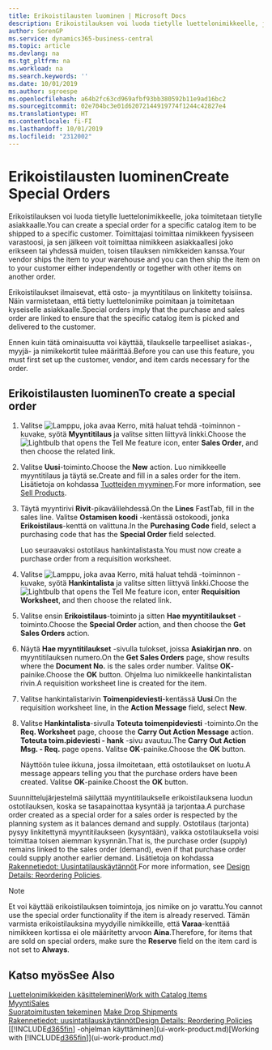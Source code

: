 ```yaml
---
title: Erikoistilausten luominen | Microsoft Docs
description: Erikoistilauksen voi luoda tietylle luettelonimikkeelle, joka toimitetaan tietylle asiakkaalle. Toimittajasi toimittaa nimikkeen fyysiseen varastoosi, ja sen jälkeen voit toimittaa nimikkeen asiakkaallesi joko erikseen tai yhdessä muiden, toisen tilauksen nimikkeiden kanssa.
author: SorenGP
ms.service: dynamics365-business-central
ms.topic: article
ms.devlang: na
ms.tgt_pltfrm: na
ms.workload: na
ms.search.keywords: ''
ms.date: 10/01/2019
ms.author: sgroespe
ms.openlocfilehash: a64b2fc63cd969afbf93bb380592b11e9ad16bc2
ms.sourcegitcommit: 02e704bc3e01d62072144919774f1244c42827e4
ms.translationtype: HT
ms.contentlocale: fi-FI
ms.lasthandoff: 10/01/2019
ms.locfileid: "2312002"
---
```

# <a name="create-special-orders"></a><span data-ttu-id="05e3f-104">Erikoistilausten luominen</span><span class="sxs-lookup"><span data-stu-id="05e3f-104">Create Special Orders</span></span>
<span data-ttu-id="05e3f-105">Erikoistilauksen voi luoda tietylle luettelonimikkeelle, joka toimitetaan tietylle asiakkaalle.</span><span class="sxs-lookup"><span data-stu-id="05e3f-105">You can create a special order for a specific catalog item to be shipped to a specific customer.</span></span> <span data-ttu-id="05e3f-106">Toimittajasi toimittaa nimikkeen fyysiseen varastoosi, ja sen jälkeen voit toimittaa nimikkeen asiakkaallesi joko erikseen tai yhdessä muiden, toisen tilauksen nimikkeiden kanssa.</span><span class="sxs-lookup"><span data-stu-id="05e3f-106">Your vendor ships the item to your warehouse and you can then ship the item on to your customer either independently or together with other items on another order.</span></span>  

<span data-ttu-id="05e3f-107">Erikoistilaukset ilmaisevat, että osto- ja myyntitilaus on linkitetty toisiinsa. Näin varmistetaan, että tietty luettelonimike poimitaan ja toimitetaan kyseiselle asiakkaalle.</span><span class="sxs-lookup"><span data-stu-id="05e3f-107">Special orders imply that the purchase and sales order are linked to ensure that the specific catalog item is picked and delivered to the customer.</span></span>  

<span data-ttu-id="05e3f-108">Ennen kuin tätä ominaisuutta voi käyttää, tilaukselle tarpeelliset asiakas-, myyjä- ja nimikekortit tulee määrittää.</span><span class="sxs-lookup"><span data-stu-id="05e3f-108">Before you can use this feature, you must first set up the customer, vendor, and item cards necessary for the order.</span></span>  

## <a name="to-create-a-special-order"></a><span data-ttu-id="05e3f-109">Erikoistilausten luominen</span><span class="sxs-lookup"><span data-stu-id="05e3f-109">To create a special order</span></span>  
1.  <span data-ttu-id="05e3f-110">Valitse ![Lamppu, joka avaa Kerro, mitä haluat tehdä -toiminnon](media/ui-search/search_small.png "Kerro, mitä haluat tehdä") -kuvake, syötä **Myyntitilaus** ja valitse sitten liittyvä linkki.</span><span class="sxs-lookup"><span data-stu-id="05e3f-110">Choose the ![Lightbulb that opens the Tell Me feature](media/ui-search/search_small.png "Tell me what you want to do") icon, enter **Sales Order**, and then choose the related link.</span></span>  
2. <span data-ttu-id="05e3f-111">Valitse **Uusi**-toiminto.</span><span class="sxs-lookup"><span data-stu-id="05e3f-111">Choose the **New** action.</span></span> <span data-ttu-id="05e3f-112">Luo nimikkeelle  myyntitilaus ja täytä se.</span><span class="sxs-lookup"><span data-stu-id="05e3f-112">Create and fill in a  sales order for the item.</span></span> <span data-ttu-id="05e3f-113">Lisätietoja on kohdassa [Tuotteiden myyminen](sales-how-sell-products.md).</span><span class="sxs-lookup"><span data-stu-id="05e3f-113">For more information, see [Sell Products](sales-how-sell-products.md).</span></span>
3.  <span data-ttu-id="05e3f-114">Täytä myyntirivi **Rivit**-pikavälilehdessä.</span><span class="sxs-lookup"><span data-stu-id="05e3f-114">On the **Lines** FastTab, fill in the sales line.</span></span> <span data-ttu-id="05e3f-115">Valitse **Ostamisen koodi** -kentässä ostokoodi, jonka **Erikoistilaus**-kenttä on valittuna.</span><span class="sxs-lookup"><span data-stu-id="05e3f-115">In the **Purchasing Code** field, select a purchasing code that has the **Special Order** field selected.</span></span>

    <span data-ttu-id="05e3f-116">Luo seuraavaksi ostotilaus hankintalistasta.</span><span class="sxs-lookup"><span data-stu-id="05e3f-116">You must now create a purchase order from a requisition worksheet.</span></span>  
4. <span data-ttu-id="05e3f-117">Valitse ![Lamppu, joka avaa Kerro, mitä haluat tehdä -toiminnon](media/ui-search/search_small.png "Kerro, mitä haluat tehdä") -kuvake, syötä **Hankintalista** ja valitse sitten liittyvä linkki.</span><span class="sxs-lookup"><span data-stu-id="05e3f-117">Choose the ![Lightbulb that opens the Tell Me feature](media/ui-search/search_small.png "Tell me what you want to do") icon, enter **Requisition Worksheet**, and then choose the related link.</span></span>  
5. <span data-ttu-id="05e3f-118">Valitse ensin **Erikoistilaus**-toiminto ja sitten **Hae myyntitilaukset** -toiminto.</span><span class="sxs-lookup"><span data-stu-id="05e3f-118">Choose the **Special Order** action, and then choose the **Get Sales Orders** action.</span></span>  
6.  <span data-ttu-id="05e3f-119">Näytä **Hae myyntitilaukset** -sivulla tulokset, joissa **Asiakirjan nro.** on myyntitilauksen numero.</span><span class="sxs-lookup"><span data-stu-id="05e3f-119">On the **Get Sales Orders** page, show results where the **Document No.** is the sales order number.</span></span> <span data-ttu-id="05e3f-120">Valitse **OK**-painike.</span><span class="sxs-lookup"><span data-stu-id="05e3f-120">Choose the **OK** button.</span></span> <span data-ttu-id="05e3f-121">Ohjelma luo nimikkeelle hankintalistan rivin.</span><span class="sxs-lookup"><span data-stu-id="05e3f-121">A requisition worksheet line is created for the item.</span></span>  
7.  <span data-ttu-id="05e3f-122">Valitse hankintalistarivin  **Toimenpideviesti**-kentässä **Uusi**.</span><span class="sxs-lookup"><span data-stu-id="05e3f-122">On the requisition worksheet line, in the **Action Message** field, select **New**.</span></span>  
8.  <span data-ttu-id="05e3f-123">Valitse **Hankintalista**-sivulla **Toteuta toimenpideviesti** -toiminto.</span><span class="sxs-lookup"><span data-stu-id="05e3f-123">On the **Req. Worksheet** page, choose the **Carry Out Action Message** action.</span></span> <span data-ttu-id="05e3f-124">**Toteuta toim.pideviesti - hank** -sivu avautuu.</span><span class="sxs-lookup"><span data-stu-id="05e3f-124">The **Carry Out Action Msg. - Req.** page opens.</span></span> <span data-ttu-id="05e3f-125">Valitse **OK**-painike.</span><span class="sxs-lookup"><span data-stu-id="05e3f-125">Choose the **OK** button.</span></span>  

    <span data-ttu-id="05e3f-126">Näyttöön tulee ikkuna, jossa ilmoitetaan, että ostotilaukset on luotu.</span><span class="sxs-lookup"><span data-stu-id="05e3f-126">A message appears telling you that the purchase orders have been created.</span></span> <span data-ttu-id="05e3f-127">Valitse **OK**-painike.</span><span class="sxs-lookup"><span data-stu-id="05e3f-127">Choost the **OK** button.</span></span>  

<span data-ttu-id="05e3f-128">Suunnittelujärjestelmä säilyttää myyntitilaukselle erikoistilauksena luodun ostotilauksen, koska se tasapainottaa kysyntää ja tarjontaa.</span><span class="sxs-lookup"><span data-stu-id="05e3f-128">A purchase order created as a special order for a sales order is respected by the planning system as it balances demand and supply.</span></span> <span data-ttu-id="05e3f-129">Ostotilaus (tarjonta) pysyy linkitettynä myyntitilaukseen (kysyntään), vaikka ostotilauksella voisi toimittaa toisen aiemman kysynnän.</span><span class="sxs-lookup"><span data-stu-id="05e3f-129">That is, the purchase order (supply) remains linked to the sales order (demand), even if that purchase order could supply another earlier demand.</span></span> <span data-ttu-id="05e3f-130">Lisätietoja on kohdassa [Rakennetiedot: Uusintatilauskäytännöt](design-details-reservation-order-tracking-and-action-messaging.md).</span><span class="sxs-lookup"><span data-stu-id="05e3f-130">For more information, see [Design Details: Reordering Policies](design-details-reservation-order-tracking-and-action-messaging.md).</span></span>  

> [!NOTE]  
>  <span data-ttu-id="05e3f-131">Et voi käyttää erikoistilauksen toimintoja, jos nimike on jo varattu.</span><span class="sxs-lookup"><span data-stu-id="05e3f-131">You cannot use the special order functionality if the item is already reserved.</span></span> <span data-ttu-id="05e3f-132">Tämän varmista erikoistilauksina myydyille nimikkeille, että **Varaa**-kenttää nimikkeen kortissa ei ole määritetty arvoon **Aina**.</span><span class="sxs-lookup"><span data-stu-id="05e3f-132">Therefore, for items that are sold on special orders, make sure the **Reserve** field on the item card is not set to **Always**.</span></span>  

## <a name="see-also"></a><span data-ttu-id="05e3f-133">Katso myös</span><span class="sxs-lookup"><span data-stu-id="05e3f-133">See Also</span></span>  
[<span data-ttu-id="05e3f-134">Luettelonimikkeiden käsitteleminen</span><span class="sxs-lookup"><span data-stu-id="05e3f-134">Work with Catalog Items</span></span>](inventory-how-work-nonstock-items.md)  
[<span data-ttu-id="05e3f-135">Myynti</span><span class="sxs-lookup"><span data-stu-id="05e3f-135">Sales</span></span>](sales-manage-sales.md)  
<span data-ttu-id="05e3f-136">[Suoratoimitusten tekeminen](sales-how-drop-shipment.md) </span><span class="sxs-lookup"><span data-stu-id="05e3f-136">[Make Drop Shipments](sales-how-drop-shipment.md) </span></span>  
[<span data-ttu-id="05e3f-137">Rakennetiedot: uusintatilauskäytännöt</span><span class="sxs-lookup"><span data-stu-id="05e3f-137">Design Details: Reordering Policies</span></span>](design-details-reservation-order-tracking-and-action-messaging.md)  
<span data-ttu-id="05e3f-138">[[!INCLUDE[d365fin](includes/d365fin_md.md)] -ohjelman käyttäminen](ui-work-product.md)</span><span class="sxs-lookup"><span data-stu-id="05e3f-138">[Working with [!INCLUDE[d365fin](includes/d365fin_md.md)]](ui-work-product.md)</span></span>
